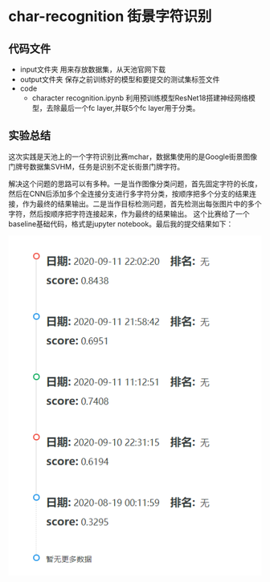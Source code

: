 # char-recognition 街景字符识别
## 代码文件
- input文件夹
   用来存放数据集，从天池官网下载
- output文件夹
   保存之前训练好的模型和要提交的测试集标签文件
- code
   - character recognition.ipynb
   利用预训练模型ResNet18搭建神经网络模型，去除最后一个fc layer,并联5个fc layer用于分类。
   

## 实验总结
这次实践是天池上的一个字符识别比赛mchar，数据集使用的是Google街景图像门牌号数据集SVHM，任务是识别不定长街景门牌字符。

解决这个问题的思路可以有多种。一是当作图像分类问题，首先固定字符的长度，然后在CNN后添加多个全连接分支进行多字符分类，按顺序把多个分支的结果连接，作为最终的结果输出。二是当作目标检测问题，首先检测出每张图片中的多个字符，然后按顺序把字符连接起来，作为最终的结果输出。
这个比赛给了一个baseline基础代码，格式是jupyter notebook。最后我的提交结果如下：

![image](images/20200913235608.png)
